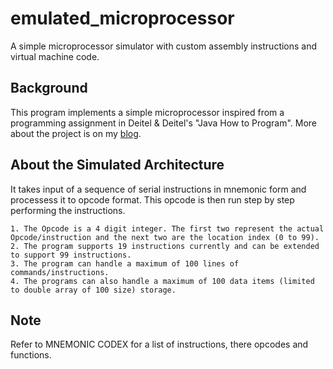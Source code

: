# emulated_microprocessor
A simple microprocessor simulator with custom assembly instructions and virtual machine code.

## Background
This program implements a simple microprocessor inspired from a programming assignment in Deitel & Deitel's "Java How to Program". More about the project is on my [blog](https://mdnaseemashraf.wordpress.com/2013/06/30/simpletron/).

## About the Simulated Architecture

It takes input of a sequence of serial instructions in mnemonic form and processess it to opcode format. This opcode is then run step by step performing the instructions.

    1. The Opcode is a 4 digit integer. The first two represent the actual Opcode/instruction and the next two are the location index (0 to 99).
    2. The program supports 19 instructions currently and can be extended to support 99 instructions.
    3. The program can handle a maximum of 100 lines of commands/instructions.
    4. The programs can also handle a maximum of 100 data items (limited to double array of 100 size) storage.
    
## Note
Refer to MNEMONIC CODEX for a list of instructions, there opcodes and functions.
